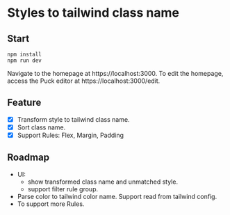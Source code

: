 # Styles to tailwind class name

## Start
```
npm install
npm run dev
```

Navigate to the homepage at https://localhost:3000. To edit the homepage, access the Puck editor at https://localhost:3000/edit.

## Feature
- [x] Transform style to tailwind class name.
- [x] Sort class name.
- [x] Support Rules: Flex, Margin, Padding

## Roadmap
- UI: 
  - show transformed class name and unmatched style.
  - support filter rule group.
- Parse color to tailwind color name. Support read from tailwind config.
- To support more Rules.
